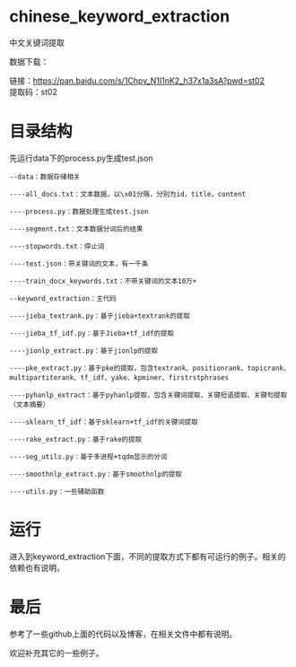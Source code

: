# chinese_keyword_extraction
中文关键词提取<br>

数据下载：<br>

链接：https://pan.baidu.com/s/1Chpv_N1I1nK2_h37x1a3sA?pwd=st02 <br>
提取码：st02<br>

# 目录结构
先运行data下的process.py生成test.json

```
--data：数据存储相关

----all_docs.txt：文本数据，以\x01分隔，分别为id，title，content

----process.py：数据处理生成test.json

----segment.txt：文本数据分词后的结果

----stopwords.txt：停止词

----test.json：带关键词的文本，有一千条

----train_docx_keywords.txt：不带关键词的文本10万+

--keyword_extraction：主代码

----jieba_textrank.py：基于jieba+textrank的提取

----jieba_tf_idf.py：基于Jieba+tf_idf的提取

----jionlp_extract.py：基于jionlp的提取

----pke_extract.py：基于pke的提取，包含textrank、positionrank、topicrank、multipartiterank、tf_idf、yake、kpminer、firstrstphrases

----pyhanlp_extract：基于pyhanlp提取，包含关键词提取、关键短语提取、关键句提取（文本摘要）

----sklearn_tf_idf：基于sklearn+tf_idf的关键词提取

----rake_extract.py：基于rake的提取

----seg_utils.py：基于多进程+tqdm显示的分词

----smoothnlp_extract.py：基于smoothnlp的提取

----utils.py：一些辅助函数
```

# 运行

进入到keyword_extraction下面，不同的提取方式下都有可运行的例子。相关的依赖也有说明，

# 最后

参考了一些github上面的代码以及博客，在相关文件中都有说明。<br>

欢迎补充其它的一些例子。
